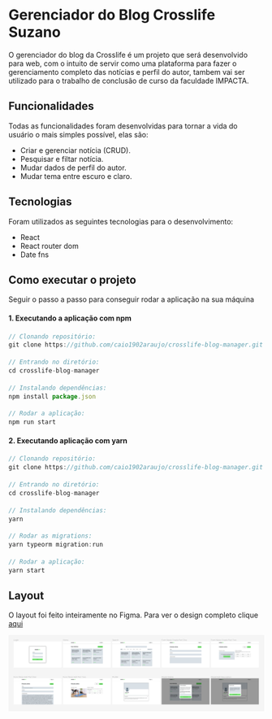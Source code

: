 # Gerenciador do Blog Crosslife Suzano
O gerenciador do blog da Crosslife é um projeto que será desenvolvido para web, com o intuito de servir como uma plataforma para fazer o gerenciamento completo das notícias e perfil do autor, tambem vai ser utilizado para o trabalho de conclusão de curso da faculdade IMPACTA.

## Funcionalidades
Todas as funcionalidades foram desenvolvidas para tornar a vida do usuário o mais simples possível, elas são:
* Criar e gerenciar notícia (CRUD).
* Pesquisar e filtar notícia.
* Mudar dados de perfil do autor.
* Mudar tema entre escuro e claro.

## Tecnologias
Foram utilizados as seguintes tecnologias para o desenvolvimento:
* React
* React router dom
* Date fns

## Como executar o projeto
Seguir o passo a passo para conseguir rodar a aplicação na sua máquina

#### 1. Executando a aplicação com npm
```javascript
// Clonando repositório:
git clone https://github.com/caio1902araujo/crosslife-blog-manager.git

// Entrando no diretório:
cd crosslife-blog-manager

// Instalando dependências:
npm install package.json

// Rodar a aplicação:
npm run start
```

#### 2. Executando aplicação com yarn
```javascript
// Clonando repositório:
git clone https://github.com/caio1902araujo/crosslife-blog-manager.git

// Entrando no diretório:
cd crosslife-blog-manager

// Instalando dependências:
yarn

// Rodar as migrations:
yarn typeorm migration:run

// Rodar a aplicação:
yarn start
```

## Layout
O layout foi feito inteiramente no Figma. Para ver o design completo clique [aqui](https://www.figma.com/file/rUg0I5bbcGBLD5m5dYCH9H/Gerenciador-do-blog-crosslife?node-id=0%3A1)

![layout](images/design-crosslife-gerenciador-blog.PNG)
